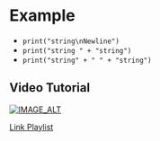 # Example

- `print("string\nNewline")`
- `print("string " + "string")`
- `print("string" + " " + "string")`

## Video Tutorial

[![IMAGE_ALT](https://img.youtube.com/vi/v7iKPXPCbuA/maxresdefault.jpg)](https://www.youtube.com/watch?v=v7iKPXPCbuA)

[Link Playlist](https://youtube.com/playlist?list=PL6lnowVsWu7qFTah_Ba5BxtZYjvuKmqk2)
